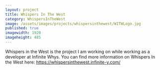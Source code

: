 ```yaml
---
layout: project
title: Whispers In The West
category: WhispersInTheWest
image: /assets/images/projects/whispersinthewest/WITWLogo.jpg
published: true
imagewidth: 1920
imageheight: 485
---
```


Whispers in the West is the project I am working on while working as a developer at Infinite Whys. You can find more information on Whispers In the West here: https://whispersinthewest.infinite-y.com/




